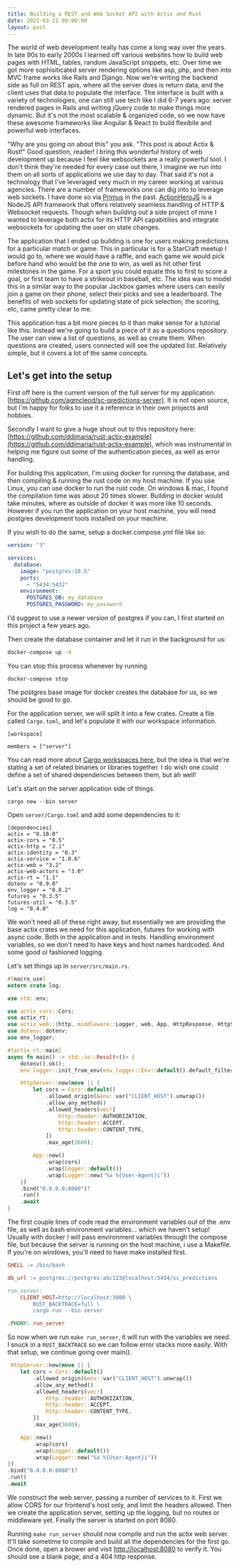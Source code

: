 ```yaml
---
title: Building a REST and Web Socket API with Actix and Rust
date: 2021-03-21 00:00:00
layout: post
---
```


The world of web development really has come a long way over the years. In late 90s to early 2000s I learned off various websites how to build web pages with HTML, tables, random JavaScript snippets, etc. Over time we got more sophisiticated server rendering options like asp, php, and then into MVC frame works like Rails and Django. Now we're writing the backend side as full on REST apis, where all the server does is return data, and the client uses that data to populate the interface. The interface is built with a variety of technologies, one can still use tech like I did 6-7 years ago: server rendered pages in Rails and writing jQuery code to make things more dynamic. But it's not the most scalable & organized code, so we now have these awesome frameworks like Angular & React to build flexibile and powerful web interfaces.

"Why are you going on about this" you ask. "This post is about Actix & Rust!" Good question, reader! I bring this wonderful history of web development up because I feel like websockets are a really powerful tool. I don't think they're needed for every case out there, I imagine we run into them on all sorts of applications we use day to day. That said it's not a technology that I've leveraged very much in my career working at various agencies. There are a number of frameworks one can dig into to leverage web sockets. I have done so via [Primus](https://github.com/primus/primus) in the past. [ActionHeroJS](https://www.actionherojs.com/) is a NodeJS API framework that offers relatively seamless handling of HTTP & Websocket requests. Though when building out a side project of mine I wanted to leverage both actix for its HTTP API capabitilies and integrate websockets for updating the user on state changes.

The application that I ended up building is one for users making predictions for a particular match or game. This in particular is for a StarCraft meetup I would go to, where we would have a raffle, and each game we would pick before hand who would be the one to win, as well as hit other first milestones in the game. For a sport you could equate this to first to score a goal, or first team to have a strikeout in baseball, etc. The idea was to model this in a similar way to the popular Jackbox games where users can easily join a game on their phone, select their picks and see a leaderboard. The benefits of web sockets for updating state of pick selection, the scoring, etc, came pretty clear to me.

This application has a bit more pieces to it than make sense for a tutorial like this. Instead we're going to build a piece of it as a questions repository. The user can view a list of questions, as well as create them. When questions are created, users connected will see the updated list. Relatively simple, but it covers a lot of the same concepts.

## Let's get into the setup

First off here is the current version of the full server for my application: [https://github.com/agmcleod/sc-predictions-server]. It is not open source, but I'm happy for folks to use it a reference in their own projects and hobbies.

Secondly I want to give a huge shout out to this repository here: [https://github.com/ddimaria/rust-actix-example](https://github.com/ddimaria/rust-actix-example), which was instrumental in helping me figure out some of the authentication pieces, as well as error handling.

For building this application, I'm using docker for running the database, and then compiling & running the rust code on my host machine. If you use Linux, you can use docker to run the rust code. On windows & mac, I found the compilation time was about 20 times slower. Building in docker would take minutes, where as outside of docker it was more like 10 seconds. However if you run the application on your host machine, you will need postgres development tools installed on your machine.

If you wish to do the same, setup a docker.compose.yml file like so:

```yaml
version: "3"

services:
  database:
    image: "postgres:10.5"
    ports:
      - "5434:5432"
    environment:
      POSTGRES_DB: my_database
      POSTGRES_PASSWORD: my_password
```

I'd suggest to use a newer version of postgres if you can, I first started on this project a few years ago.

Then create the database container and let it run in the background for us:

```bash
docker-compose up -d
```

You can stop this process whenever by running

```
docker-compose stop
```

The postgres base image for docker creates the database for us, so we should be good to go.

For the application server, we will split it into a few crates. Create a file called `Cargo.toml`, and let's populate it with our workspace information.

```
[workspace]

members = ["server"]
```

You can read more about [Cargo workspaces here](https://doc.rust-lang.org/book/ch14-03-cargo-workspaces.html), but the idea is that we're stating a set of related binaries or libraries together. I do wish one could define a set of shared dependencies between them, but ah well!

Let's start on the server application side of things.

```
cargo new --bin server
```

Open `server/Cargo.toml` and add some dependencies to it:

```
[dependencies]
actix = "0.10.0"
actix-cors = "0.5"
actix-http = "2.1"
actix-identity = "0.3"
actix-service = "1.0.6"
actix-web = "3.2"
actix-web-actors = "3.0"
actix-rt = "1.1"
dotenv = "0.9.0"
env_logger = "0.8.2"
futures = "0.3.5"
futures-util = "0.3.5"
log = "0.4.0"
```

We won't need all of these right away, but essentially we are providing the base actix crates we need for this application, futures for working with async code. Both in the application and in tests. Handling environment variables, so we don't need to have keys and host names hardcoded. And some good ol fashioned logging.

Let's set things up in `server/src/main.rs`.

```rust
#[macro_use]
extern crate log;

use std::env;

use actix_cors::Cors;
use actix_rt;
use actix_web::{http, middleware::Logger, web, App, HttpResponse, HttpServer};
use dotenv::dotenv;
use env_logger;

#[actix_rt::main]
async fn main() -> std::io::Result<()> {
    dotenv().ok();
    env_logger::init_from_env(env_logger::Env::default().default_filter_or("debug"));

    HttpServer::new(move || {
        let cors = Cors::default()
            .allowed_origin(&env::var("CLIENT_HOST").unwrap())
            .allow_any_method()
            .allowed_headers(vec![
                http::header::AUTHORIZATION,
                http::header::ACCEPT,
                http::header::CONTENT_TYPE,
            ])
            .max_age(3600);

        App::new()
            .wrap(cors)
            .wrap(Logger::default())
            .wrap(Logger::new("%a %{User-Agent}i"))
    })
    .bind("0.0.0.0:8080")?
    .run()
    .await
}
```

The first couple lines of code read the environment variables out of the .env file, as well as bash environment variables... which we haven't setup! Usually with docker I will pass environment variables through the compose file, but because the server is running on the host machine, i use a Makefile. If you're on windows, you'll need to have make installed first.

```Makefile
SHELL := /bin/bash

db_url := postgres://postgres:abc123@localhost:5434/sc_predictions

run_server:
	CLIENT_HOST=http://localhost:3000 \
		RUST_BACKTRACE=full \
		cargo run --bin server

.PHONY: run_server
```

So now when we run `make run_server`, it will run with the variables we need. I snuck in a `RUST_BACKTRACE` so we can follow error stacks more easily. With that setup, we continue going over main().

```rust
 HttpServer::new(move || {
    let cors = Cors::default()
        .allowed_origin(&env::var("CLIENT_HOST").unwrap())
        .allow_any_method()
        .allowed_headers(vec![
            http::header::AUTHORIZATION,
            http::header::ACCEPT,
            http::header::CONTENT_TYPE,
        ])
        .max_age(3600);

    App::new()
        .wrap(cors)
        .wrap(Logger::default())
        .wrap(Logger::new("%a %{User-Agent}i"))
})
.bind("0.0.0.0:8080")?
.run()
.await
```

We construct the web server, passing a number of services to it. First we allow CORS for our frontend's host only, and limit the headers allowed. Then we create the application server, setting up the logging, but no routes or middleware yet. Finally the server is started on port 8080.

Running `make run_server` should now compile and run the actix web server. It'll take sometime to compile and build all the dependencies for the first go. Once done, open a brower and visit [http://localhost:8080](http://localhost:8080) to verify it. You should see a blank page, and a 404 http response.
